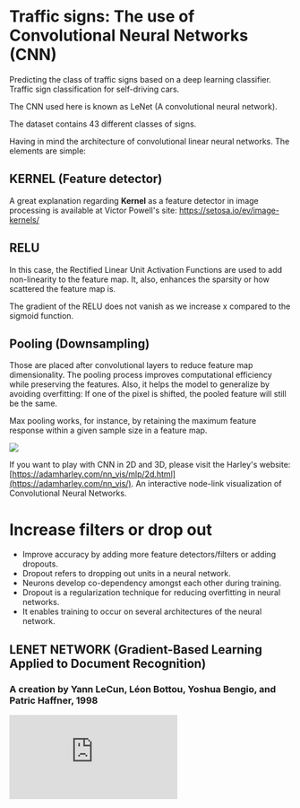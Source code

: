 # Traffic signs: The use of Convolutional Neural Networks (CNN)
Predicting the class of traffic signs based on a deep learning classifier.
Traffic sign classification for self-driving cars.

The CNN used here is known as LeNet (A convolutional neural network).

The dataset contains 43 different classes of signs.



Having in mind the architecture of convolutional linear neural networks. The elements are simple: 

## KERNEL (Feature detector)
A great explanation regarding **Kernel** as a feature detector in image processing is available at Victor Powell's site: https://setosa.io/ev/image-kernels/ 

## RELU
In this case, the Rectified Linear Unit Activation Functions are used to add non-linearity to the feature map. It, also, enhances the sparsity or how scattered the feature map is.

The gradient of the RELU does not vanish as we increase x compared to the sigmoid function.

## Pooling (Downsampling)
Those are placed after convolutional layers to reduce feature map dimensionality. The pooling process improves computational efficiency while preserving the features. Also, it helps the model to generalize by avoiding overfitting: If one of the pixel is shifted, the pooled feature will still be the same. 

Max pooling works, for instance, by retaining the maximum feature response within a given sample size in a feature map. 

![](https://production-media.paperswithcode.com/methods/MaxpoolSample2.png)

If you want to play with CNN in 2D and 3D, please visit the Harley's website: [https://adamharley.com/nn_vis/mlp/2d.html](https://adamharley.com/nn_vis/). An interactive node-link visualization of Convolutional Neural Networks.

# Increase filters or drop out

- Improve accuracy by adding more feature detectors/filters or adding dropouts.
- Dropout refers to dropping out units in a neural network.
- Neurons develop co-dependency amongst each other during training.
- Dropout is a regularization technique for reducing overfitting in neural networks.
- It enables training to occur on several architectures of the neural network.

## LENET NETWORK (Gradient-Based Learning Applied to Document Recognition)
### A creation by Yann LeCun, Léon Bottou, Yoshua Bengio, and Patric Haffner, 1998
![Here you can find the article](http://vision.stanford.edu/cs598_spring07/papers/Lecun98.pdf)










